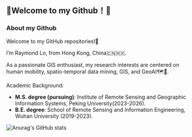 ## **🌟Welcome to my Github！🌟**

### About my Github

Welcome to my GitHub repositories!🤩

I’m Raymond Lo, from Hong Kong, China🇨🇳🇭🇰.

As a passionate GIS enthusiast, my research interests are centered on human mobility, spatio-temporal data mining, GIS, and GeoAI🗺️🤖.

Academic Background:

- **M.S. degree (pursuing)**: Institute of Remote Sensing and Geographic Information Systems, Peking University(2023-2026).
- **B.E. degree**: School of Remote Sensing and Information Engineering, Wuhan University (2019-2023).


![Anurag's GitHub stats](https://github-readme-stats.vercel.app/api?username=Raymond1030&show_icons=true&theme=radical)
<!-- 
[![Top Langs](https://github-readme-stats.vercel.app/api/top-langs/?username=Raymond1030&layout=compact&hide=c#)](https://github.com/anuraghazra/github-readme-stats)
 -->
